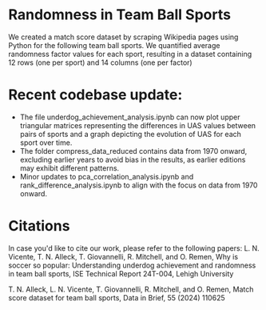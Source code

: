 # Randomness in Team Ball Sports
 We created a match score dataset by scraping Wikipedia pages  using Python for the following team ball sports. We quantified average randomness factor values for each sport, resulting in a  dataset containing 12 rows (one per sport) and 14 columns (one per factor)

# Recent codebase update: 
- The file underdog_achievement_analysis.ipynb can now plot upper triangular matrices representing the differences in UAS values between pairs of sports and a graph depicting the evolution of UAS for each sport over time.
- The folder compress_data_reduced contains data from 1970 onward, excluding earlier years to avoid bias in the results, as earlier editions may exhibit different patterns.
- Minor updates to pca_correlation_analysis.ipynb and rank_difference_analysis.ipynb to align with the focus on data from 1970 onward.

# Citations
In case you'd like to cite our work, please refer to the following papers:
L. N. Vicente, T. N. Alleck, T. Giovannelli, R. Mitchell, and O. Remen, Why is soccer so popular: Understanding underdog achievement and randomness in team ball sports, ISE Technical Report 24T-004, Lehigh University

T. N. Alleck, L. N. Vicente, T. Giovannelli, R. Mitchell, and O. Remen, Match score dataset for team ball sports, Data in Brief, 55 (2024) 110625 
